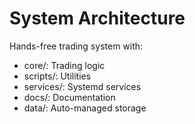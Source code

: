 # System Architecture

Hands-free trading system with:
- core/: Trading logic  
- scripts/: Utilities
- services/: Systemd services
- docs/: Documentation
- data/: Auto-managed storage
